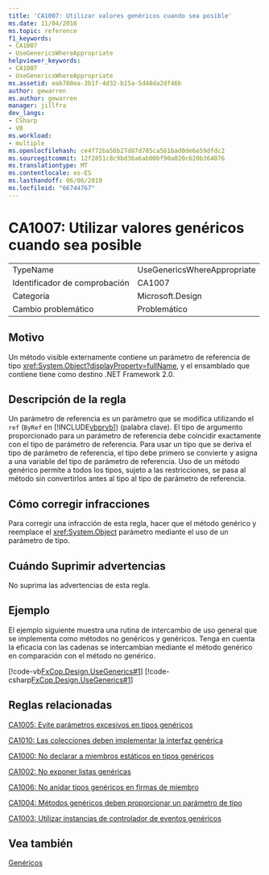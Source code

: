 ```yaml
---
title: 'CA1007: Utilizar valores genéricos cuando sea posible'
ms.date: 11/04/2016
ms.topic: reference
f1_keywords:
- CA1007
- UseGenericsWhereAppropriate
helpviewer_keywords:
- CA1007
- UseGenericsWhereAppropriate
ms.assetid: eab780ea-3b1f-4d32-b15a-5d48da2df46b
author: gewarren
ms.author: gewarren
manager: jillfra
dev_langs:
- CSharp
- VB
ms.workload:
- multiple
ms.openlocfilehash: ce4f72ba56b27d87d785ca561bad0de6e59dfdc2
ms.sourcegitcommit: 12f2851c8c9bd36a6ab00bf90a020c620b364076
ms.translationtype: MT
ms.contentlocale: es-ES
ms.lasthandoff: 06/06/2019
ms.locfileid: "66744767"
---
```

# <a name="ca1007-use-generics-where-appropriate"></a>CA1007: Utilizar valores genéricos cuando sea posible

|||
|-|-|
|TypeName|UseGenericsWhereAppropriate|
|Identificador de comprobación|CA1007|
|Categoría|Microsoft.Design|
|Cambio problemático|Problemático|

## <a name="cause"></a>Motivo
 Un método visible externamente contiene un parámetro de referencia de tipo <xref:System.Object?displayProperty=fullName>, y el ensamblado que contiene tiene como destino .NET Framework 2.0.

## <a name="rule-description"></a>Descripción de la regla
 Un parámetro de referencia es un parámetro que se modifica utilizando el `ref` (`ByRef` en [!INCLUDE[vbprvb](../code-quality/includes/vbprvb_md.md)]) (palabra clave). El tipo de argumento proporcionado para un parámetro de referencia debe coincidir exactamente con el tipo de parámetro de referencia. Para usar un tipo que se deriva el tipo de parámetro de referencia, el tipo debe primero se convierte y asigna a una variable del tipo de parámetro de referencia. Uso de un método genérico permite a todos los tipos, sujeto a las restricciones, se pasa al método sin convertirlos antes al tipo al tipo de parámetro de referencia.

## <a name="how-to-fix-violations"></a>Cómo corregir infracciones
 Para corregir una infracción de esta regla, hacer que el método genérico y reemplace el <xref:System.Object> parámetro mediante el uso de un parámetro de tipo.

## <a name="when-to-suppress-warnings"></a>Cuándo Suprimir advertencias
 No suprima las advertencias de esta regla.

## <a name="example"></a>Ejemplo
 El ejemplo siguiente muestra una rutina de intercambio de uso general que se implementa como métodos no genéricos y genéricos. Tenga en cuenta la eficacia con las cadenas se intercambian mediante el método genérico en comparación con el método no genérico.

 [!code-vb[FxCop.Design.UseGenerics#1](../code-quality/codesnippet/VisualBasic/ca1007-use-generics-where-appropriate_1.vb)]
 [!code-csharp[FxCop.Design.UseGenerics#1](../code-quality/codesnippet/CSharp/ca1007-use-generics-where-appropriate_1.cs)]

## <a name="related-rules"></a>Reglas relacionadas
 [CA1005: Evite parámetros excesivos en tipos genéricos](../code-quality/ca1005-avoid-excessive-parameters-on-generic-types.md)

 [CA1010: Las colecciones deben implementar la interfaz genérica](../code-quality/ca1010-collections-should-implement-generic-interface.md)

 [CA1000: No declarar a miembros estáticos en tipos genéricos](../code-quality/ca1000-do-not-declare-static-members-on-generic-types.md)

 [CA1002: No exponer listas genéricas](../code-quality/ca1002-do-not-expose-generic-lists.md)

 [CA1006: No anidar tipos genéricos en firmas de miembro](../code-quality/ca1006-do-not-nest-generic-types-in-member-signatures.md)

 [CA1004: Métodos genéricos deben proporcionar un parámetro de tipo](../code-quality/ca1004-generic-methods-should-provide-type-parameter.md)

 [CA1003: Utilizar instancias de controlador de eventos genéricos](../code-quality/ca1003-use-generic-event-handler-instances.md)

## <a name="see-also"></a>Vea también
 [Genéricos](/dotnet/csharp/programming-guide/generics/index)